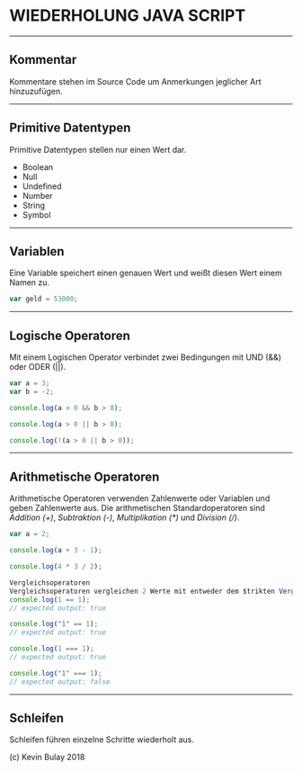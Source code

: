# WIEDERHOLUNG JAVA SCRIPT
---

## Kommentar
Kommentare stehen im Source Code um Anmerkungen jeglicher Art hinzuzufügen.

---

## Primitive Datentypen
Primitive Datentypen stellen nur einen Wert dar.
+ Boolean
+ Null
+ Undefined
+ Number
+ String
+ Symbol 

---

## Variablen
Eine Variable speichert einen genauen Wert und weißt diesen Wert einem Namen zu.
``` js
var geld = 53000;
```

---

## Logische Operatoren
Mit einem Logischen Operator verbindet zwei Bedingungen mit UND (&&) oder ODER (||).
``` js
var a = 3;
var b = -2;

console.log(a > 0 && b > 0);

console.log(a > 0 || b > 0);

console.log(!(a > 0 || b > 0));
```

---

## Arithmetische Operatoren
Arithmetische Operatoren verwenden Zahlenwerte oder Variablen und geben Zahlenwerte aus. Die arithmetischen Standardoperatoren sind _Addition (+)_, _Subtraktion (-)_, _Multiplikation (*)_ und _Division (/)_.
``` js
var a = 2;

console.log(a + 3 - 1);

console.log(4 * 3 / 2);

Vergleichsoperatoren
Vergleichsoperatoren vergleichen 2 Werte mit entweder dem $trikten Vergleich (===) oder dem abstrakten Vergleich (==).
console.log(1 == 1);
// expected output: true

console.log("1" == 1);
// expected output: true

console.log(1 === 1);
// expected output: true

console.log("1" === 1);
// expected output: false
```

---

## Schleifen
Schleifen führen einzelne Schritte wiederholt aus.


(c) Kevin Bulay 2018